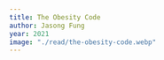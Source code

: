 ```yaml
---
title: The Obesity Code
author: Jasong Fung
year: 2021
image: "./read/the-obesity-code.webp"
---
```

